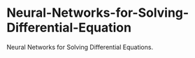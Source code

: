 # Neural-Networks-for-Solving-Differential-Equation
Neural Networks for Solving Differential Equations.
